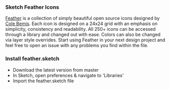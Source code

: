 ### Sketch Feather Icons

[Feather](https://feathericons.com/) is a collection of simply beautiful open source icons designed by [Cole Bemis](https://github.com/colebemis/feather). Each icon is designed on a 24x24 grid with an emphasis on simplicity, consistency and readability. All 250+ icons can be accessed through a library and changed out with ease. Colors can also be changed via layer style overrides. Start using Feather in your next design project and feel free to open an issue with any problems you find within the file. 

### Install feather.sketch
+ Download the latest version from master
+ In Sketch, open preferences & navigate to 'Libraries'
+ Import the feather.sketch file

